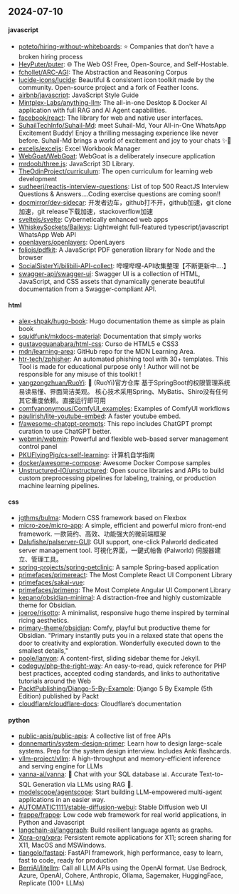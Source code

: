## 2024-07-10

#### javascript
* [poteto/hiring-without-whiteboards](https://github.com/poteto/hiring-without-whiteboards): ⭐️ Companies that don't have a broken hiring process
* [HeyPuter/puter](https://github.com/HeyPuter/puter): 🌐 The Web OS! Free, Open-Source, and Self-Hostable.
* [fchollet/ARC-AGI](https://github.com/fchollet/ARC-AGI): The Abstraction and Reasoning Corpus
* [lucide-icons/lucide](https://github.com/lucide-icons/lucide): Beautiful & consistent icon toolkit made by the community. Open-source project and a fork of Feather Icons.
* [airbnb/javascript](https://github.com/airbnb/javascript): JavaScript Style Guide
* [Mintplex-Labs/anything-llm](https://github.com/Mintplex-Labs/anything-llm): The all-in-one Desktop & Docker AI application with full RAG and AI Agent capabilities.
* [facebook/react](https://github.com/facebook/react): The library for web and native user interfaces.
* [SuhailTechInfo/Suhail-Md](https://github.com/SuhailTechInfo/Suhail-Md): meet Suhail-Md, Your All-in-One WhatsApp Excitement Buddy! Enjoy a thrilling messaging experience like never before. Suhail-Md brings a world of excitement and joy to your chats ✨🤖
* [exceljs/exceljs](https://github.com/exceljs/exceljs): Excel Workbook Manager
* [WebGoat/WebGoat](https://github.com/WebGoat/WebGoat): WebGoat is a deliberately insecure application
* [mrdoob/three.js](https://github.com/mrdoob/three.js): JavaScript 3D Library.
* [TheOdinProject/curriculum](https://github.com/TheOdinProject/curriculum): The open curriculum for learning web development
* [sudheerj/reactjs-interview-questions](https://github.com/sudheerj/reactjs-interview-questions): List of top 500 ReactJS Interview Questions & Answers....Coding exercise questions are coming soon!!
* [docmirror/dev-sidecar](https://github.com/docmirror/dev-sidecar): 开发者边车，github打不开，github加速，git clone加速，git release下载加速，stackoverflow加速
* [sveltejs/svelte](https://github.com/sveltejs/svelte): Cybernetically enhanced web apps
* [WhiskeySockets/Baileys](https://github.com/WhiskeySockets/Baileys): Lightweight full-featured typescript/javascript WhatsApp Web API
* [openlayers/openlayers](https://github.com/openlayers/openlayers): OpenLayers
* [foliojs/pdfkit](https://github.com/foliojs/pdfkit): A JavaScript PDF generation library for Node and the browser
* [SocialSisterYi/bilibili-API-collect](https://github.com/SocialSisterYi/bilibili-API-collect): 哔哩哔哩-API收集整理【不断更新中....】
* [swagger-api/swagger-ui](https://github.com/swagger-api/swagger-ui): Swagger UI is a collection of HTML, JavaScript, and CSS assets that dynamically generate beautiful documentation from a Swagger-compliant API.

#### html
* [alex-shpak/hugo-book](https://github.com/alex-shpak/hugo-book): Hugo documentation theme as simple as plain book
* [squidfunk/mkdocs-material](https://github.com/squidfunk/mkdocs-material): Documentation that simply works
* [gustavoguanabara/html-css](https://github.com/gustavoguanabara/html-css): Curso de HTML5 e CSS3
* [mdn/learning-area](https://github.com/mdn/learning-area): GitHub repo for the MDN Learning Area.
* [htr-tech/zphisher](https://github.com/htr-tech/zphisher): An automated phishing tool with 30+ templates. This Tool is made for educational purpose only ! Author will not be responsible for any misuse of this toolkit !
* [yangzongzhuan/RuoYi](https://github.com/yangzongzhuan/RuoYi): 🎉 (RuoYi)官方仓库 基于SpringBoot的权限管理系统 易读易懂、界面简洁美观。 核心技术采用Spring、MyBatis、Shiro没有任何其它重度依赖。直接运行即可用
* [comfyanonymous/ComfyUI_examples](https://github.com/comfyanonymous/ComfyUI_examples): Examples of ComfyUI workflows
* [paulirish/lite-youtube-embed](https://github.com/paulirish/lite-youtube-embed): A faster youtube embed.
* [f/awesome-chatgpt-prompts](https://github.com/f/awesome-chatgpt-prompts): This repo includes ChatGPT prompt curation to use ChatGPT better.
* [webmin/webmin](https://github.com/webmin/webmin): Powerful and flexible web-based server management control panel
* [PKUFlyingPig/cs-self-learning](https://github.com/PKUFlyingPig/cs-self-learning): 计算机自学指南
* [docker/awesome-compose](https://github.com/docker/awesome-compose): Awesome Docker Compose samples
* [Unstructured-IO/unstructured](https://github.com/Unstructured-IO/unstructured): Open source libraries and APIs to build custom preprocessing pipelines for labeling, training, or production machine learning pipelines.

#### css
* [jgthms/bulma](https://github.com/jgthms/bulma): Modern CSS framework based on Flexbox
* [micro-zoe/micro-app](https://github.com/micro-zoe/micro-app): A simple, efficient and powerful micro front-end framework. 一款简约、高效、功能强大的微前端框架
* [Dalufishe/palserver-GUI](https://github.com/Dalufishe/palserver-GUI): GUI support, one-click Palworld dedicated server management tool. 可視化界面，一鍵式帕魯 (Palworld) 伺服器建立、管理工具。
* [spring-projects/spring-petclinic](https://github.com/spring-projects/spring-petclinic): A sample Spring-based application
* [primefaces/primereact](https://github.com/primefaces/primereact): The Most Complete React UI Component Library
* [primefaces/sakai-vue](https://github.com/primefaces/sakai-vue): 
* [primefaces/primeng](https://github.com/primefaces/primeng): The Most Complete Angular UI Component Library
* [kepano/obsidian-minimal](https://github.com/kepano/obsidian-minimal): A distraction-free and highly customizable theme for Obsidian.
* [joeroe/risotto](https://github.com/joeroe/risotto): A minimalist, responsive hugo theme inspired by terminal ricing aesthetics.
* [primary-theme/obsidian](https://github.com/primary-theme/obsidian): Comfy, playful but productive theme for Obsidian. "Primary instantly puts you in a relaxed state that opens the door to creativity and exploration. Wonderfully executed down to the smallest details,"
* [poole/lanyon](https://github.com/poole/lanyon): A content-first, sliding sidebar theme for Jekyll.
* [codeguy/php-the-right-way](https://github.com/codeguy/php-the-right-way): An easy-to-read, quick reference for PHP best practices, accepted coding standards, and links to authoritative tutorials around the Web
* [PacktPublishing/Django-5-By-Example](https://github.com/PacktPublishing/Django-5-By-Example): Django 5 By Example (5th Edition) published by Packt
* [cloudflare/cloudflare-docs](https://github.com/cloudflare/cloudflare-docs): Cloudflare’s documentation

#### python
* [public-apis/public-apis](https://github.com/public-apis/public-apis): A collective list of free APIs
* [donnemartin/system-design-primer](https://github.com/donnemartin/system-design-primer): Learn how to design large-scale systems. Prep for the system design interview. Includes Anki flashcards.
* [vllm-project/vllm](https://github.com/vllm-project/vllm): A high-throughput and memory-efficient inference and serving engine for LLMs
* [vanna-ai/vanna](https://github.com/vanna-ai/vanna): 🤖 Chat with your SQL database 📊. Accurate Text-to-SQL Generation via LLMs using RAG 🔄.
* [modelscope/agentscope](https://github.com/modelscope/agentscope): Start building LLM-empowered multi-agent applications in an easier way.
* [AUTOMATIC1111/stable-diffusion-webui](https://github.com/AUTOMATIC1111/stable-diffusion-webui): Stable Diffusion web UI
* [frappe/frappe](https://github.com/frappe/frappe): Low code web framework for real world applications, in Python and Javascript
* [langchain-ai/langgraph](https://github.com/langchain-ai/langgraph): Build resilient language agents as graphs.
* [Xpra-org/xpra](https://github.com/Xpra-org/xpra): Persistent remote applications for X11; screen sharing for X11, MacOS and MSWindows.
* [tiangolo/fastapi](https://github.com/tiangolo/fastapi): FastAPI framework, high performance, easy to learn, fast to code, ready for production
* [BerriAI/litellm](https://github.com/BerriAI/litellm): Call all LLM APIs using the OpenAI format. Use Bedrock, Azure, OpenAI, Cohere, Anthropic, Ollama, Sagemaker, HuggingFace, Replicate (100+ LLMs)
